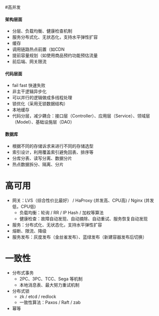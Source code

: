 #高并发

#### 架构层面

- 分层、负载均衡、健康检查机制
- 服务分布式化、无状态化，支持水平弹性扩容
- 缓存
- 调用链路热点前置（如CDN
- 提前容量规划（如使用商品预约功能预估流量
- 前后端、网关限流



#### 代码层面

- fail fast 快速失败
- 非主干逻辑异步化
- 可以并行的逻辑做成多线程处理
- 锁优化（采用无锁数据结构）
- 本地缓存
- 代码分层，减少耦合：接口层（Controller）、应用层（Service）、领域层（Model）、基础设施层（DAO）



#### 数据库

- 根据不同的存储诉求来进行不同的存储选型
- 索引设计，利用覆盖索引避免回表、排序等
- 分库分表、读写分离、数据分片
- 热点数据拆分、隔离、分片





# 高可用

- 网关：LVS（综合性价比最好） / HaProxy (并发高、CPU高) / Nginx (并发低，CPU低)
  - 负载均衡：轮询 / RR / IP Hash / 加权等算法
  - 健康检查：故障自动发现、自动摘除、自动重试、服务恢复自动发现
- 服务：分布式化、无状态化，支持水平弹性扩容
- 熔断、限流、降级
- 服务发布：灰度发布（金丝雀发布）、蓝绿发布（新建容器发布后切换）





# 一致性

- 分布式事务
  - 2PC、3PC、TCC、Sega 等机制
  - 本地消息表、最大努力重试机制
- 分布式锁
  - zk / etcd / redlock 
  - 一致性算法：Paxos / Raft / zab
- 幂等